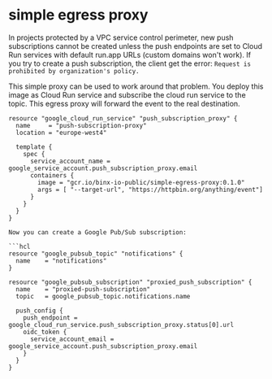 simple egress proxy
==================
In projects protected by a VPC service control perimeter, new push subscriptions cannot be created unless the push 
endpoints are set to Cloud Run services with default run.app URLs (custom domains won't work). If you try
to create a push subscription, the client get the error: `Request is prohibited by organization's policy.`

This simple proxy can be used to work around that problem. You deploy this image as Cloud Run service and subscribe the
cloud run service to the topic. This egress proxy will forward the event to the real destination.

```hcl
resource "google_cloud_run_service" "push_subscription_proxy" {
  name     = "push-subscription-proxy"
  location = "europe-west4"

  template {
    spec {
      service_account_name = google_service_account.push_subscription_proxy.email
      containers {
        image = "gcr.io/binx-io-public/simple-egress-proxy:0.1.0"
        args = [ "--target-url", "https://httpbin.org/anything/event"]
      }
    }
  }
}

Now you can create a Google Pub/Sub subscription:

```hcl
resource "google_pubsub_topic" "notifications" {
  name    = "notifications"
}

resource "google_pubsub_subscription" "proxied_push_subscription" {
  name    = "proxied-push-subscription"
  topic   = google_pubsub_topic.notifications.name

  push_config {
    push_endpoint = google_cloud_run_service.push_subscription_proxy.status[0].url
    oidc_token {
      service_account_email = google_service_account.push_subscription_proxy.email
    }
  }
}
```
